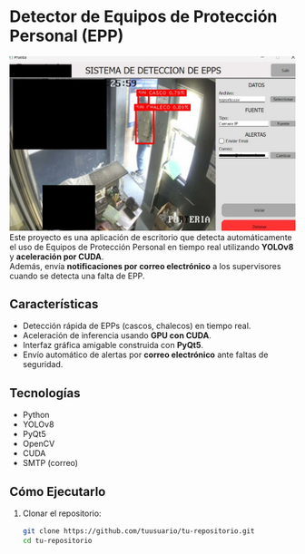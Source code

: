 # Detector de Equipos de Protección Personal (EPP)
![Imagen](./Epps.jpg)
Este proyecto es una aplicación de escritorio que detecta automáticamente el uso de Equipos de Protección Personal en tiempo real utilizando **YOLOv8** y **aceleración por CUDA**.  
Además, envía **notificaciones por correo electrónico** a los supervisores cuando se detecta una falta de EPP.

## Características
- Detección rápida de EPPs (cascos, chalecos) en tiempo real.
- Aceleración de inferencia usando **GPU con CUDA**.
- Interfaz gráfica amigable construida con **PyQt5**.
- Envío automático de alertas por **correo electrónico** ante faltas de seguridad.

## Tecnologías
- Python
- YOLOv8
- PyQt5
- OpenCV
- CUDA
- SMTP (correo)

## Cómo Ejecutarlo
1. Clonar el repositorio:
   ```bash
   git clone https://github.com/tuusuario/tu-repositorio.git
   cd tu-repositorio
